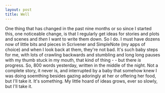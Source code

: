 ```yaml
---
layout: post
title: Well
---
```


One thing that has changed in the past nine months or so since I started this, one noticeable change, is that I regularly get ideas for stories and plots and scenes and *then* I want to write them down. So I do. I must have dozens now of little bits and pieces in Scrivener and SimpleNote (my apps of choice) and when I look back at them, they're not bad. It's such baby steps for me, with lots of crawling backwards and stumbling and long long pauses with my thumb stuck in my mouth, that kind of thing - - but there *is* progress. So, 800 words yesterday, written in the middle of the night. Not a complete story, it never is, and interrupted by a baby that somehow knew I was doing soemthing besides gazing adoringly at her or offering her food, but I'll take it. It's something. My little hoard of ideas grows, ever so slowly, but I'll take it.